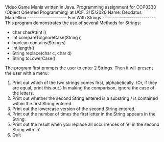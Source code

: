 Video Game Mania written in Java. Programming assignment for COP3330 (Object Oriented Programming) at UCF.
3/15/2020
Name: Deodatus Marcellino
-------------------- Fun With Strings ---------------------------
This program demonstrates the use of several Methods for Strings:
* char charAt(int i)
* int compareToIgnoreCase(String i)
* boolean contains(String s)
* int length()
* String replace(char c, char d)
* String toLowerCase()

The program first prompts the user to enter 2 Strings. Then it will present the user with a menu:
1) Print out which of the two strings comes first, alphabetically. (Or, if they are equal, print this out.)
    In making the comparison, ignore the case of the letters.
2) Print out whether the second String entered is a substring / is contained within the first String entered.
3) Print out the lowercase version of the second String entered.
4) Print out the number of times the first letter in the String appears in the String.
5) Print out the result when you replace all occurrences of 'e' in the second String with 'o'.
6) Quit
